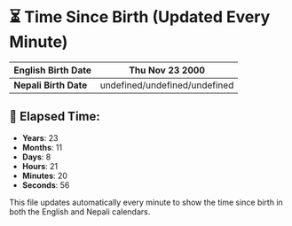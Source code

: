 # ⏳ Time Since Birth (Updated Every Minute)

| **English Birth Date** | Thu Nov 23 2000 |
|------------------------|-------------------------------------|
| **Nepali Birth Date**  | undefined/undefined/undefined                  |

## 📅 Elapsed Time:

- **Years**: 23
- **Months**: 11
- **Days**: 8
- **Hours**: 21
- **Minutes**: 20
- **Seconds**: 56

This file updates automatically every minute to show the time since birth in both the English and Nepali calendars.